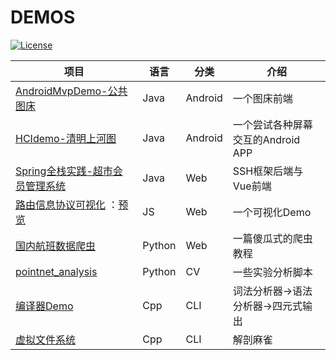 # DEMOS
[![License](https://img.shields.io/badge/license-Apache%202-green.svg)](https://www.apache.org/licenses/LICENSE-2.0)

| 项目                                                         | 语言   | 分类    | 介绍                                            |
| ------------------------------------------------------------ | ------ | ------- | ----------------------------------------------- |
| [AndroidMvpDemo-公共图床](https://github.com/livin2/PersonalDemos/tree/AndroidMvpDemo) | Java   | Android | 一个图床前端                                    |
| [HCIdemo-清明上河图](https://github.com/livin2/PersonalDemos/tree/HCIdemo) | Java   | Android | 一个尝试各种屏幕交互的Android APP               |
| [Spring全栈实践-超市会员管理系统](https://github.com/livin2/PersonalDemos/tree/SpringDemo) | Java   | Web     | SSH框架后端与Vue前端                            |
| [路由信息协议可视化](https://github.com/livin2/PersonalDemos/tree/ripnet-visual) ：[预览](https://livin2.github.io/PersonalDemos/) | JS     | Web     | 一个可视化Demo |
| [国内航班数据爬虫](https://github.com/livin2//PersonalDemos/tree/pyCrawler) | Python | Web     | 一篇傻瓜式的爬虫教程                            |
| [pointnet_analysis](https://github.com/livin2/pointnet_analysis) | Python    | CV     |一些实验分析脚本                                        |
| [编译器Demo](https://github.com/livin2/PersonalDemos/tree/CompilationDemo) | Cpp    | CLI     | 词法分析器->语法分析器->四元式输出              |
| [虚拟文件系统](https://github.com/livin2/PersonalDemos/tree/VirtualFileSys) | Cpp    | CLI     | 解剖麻雀                                        |

